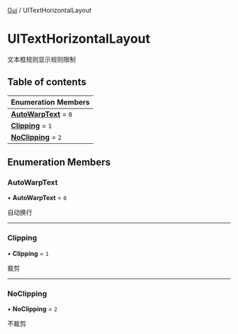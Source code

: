 [Gui](../groups/Gui.Gui.md) / UITextHorizontalLayout

# UITextHorizontalLayout <Badge type="tip" text="Enumeration" /> <Score text="UITextHorizontalLayout" />

文本框规则显示规则限制

## Table of contents

| Enumeration Members |
| :-----|
| **[AutoWarpText](UI.UITextHorizontalLayout.md#autowarptext)** = ``0`` <br> |
| **[Clipping](UI.UITextHorizontalLayout.md#clipping)** = ``1`` <br> |
| **[NoClipping](UI.UITextHorizontalLayout.md#noclipping)** = ``2`` <br> |

## Enumeration Members

### AutoWarpText <Score text="AutoWarpText" /> 

• **AutoWarpText** = ``0``

自动换行

___

### Clipping <Score text="Clipping" /> 

• **Clipping** = ``1``

裁剪

___

### NoClipping <Score text="NoClipping" /> 

• **NoClipping** = ``2``

不裁剪
